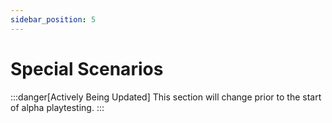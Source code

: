 ```yaml
---
sidebar_position: 5
---
```

# Special Scenarios

:::danger[Actively Being Updated]
This section will change prior to the start of alpha playtesting.
:::